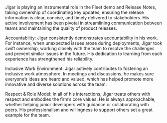 Jigar is playing an instrumental role in the Fleet demo and Release Notes, taking ownership of coordinating key updates, ensuring the release information is clear, concise, and timely delivered to stakeholders. His active involvement has been pivotal in streamlining communication between teams and maintaining the quality of product releases.

Accountability: Jigar consistently demonstrates accountability in his work. For instance, when unexpected issues arose during deployments, Jigar took swift ownership, working closely with the team to resolve the challenges and prevent similar issues in the future. His dedication to learning from each experience has strengthened his reliability.

Inclusive Work Environment: Jigar actively contributes to fostering an inclusive work atmosphere. In meetings and discussions, he makes sure everyone’s ideas are heard and valued, which has helped promote more innovative and diverse solutions across the team.

Respect & Role Model: In all of his interactions, Jigar treats others with respect and embodies the firm’s core values. He is always approachable, whether helping junior developers with guidance or collaborating with peers. His professionalism and willingness to support others set a great example for the team.
